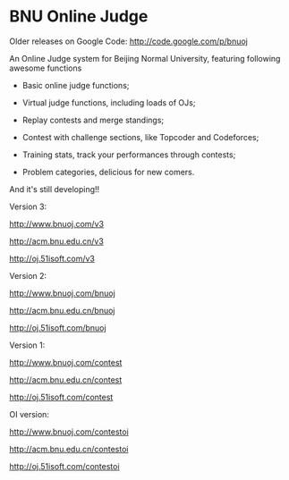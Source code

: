 BNU Online Judge
==================

Older releases on Google Code: http://code.google.com/p/bnuoj

An Online Judge system for Beijing Normal University, featuring following awesome functions

*  Basic online judge functions;

*  Virtual judge functions, including loads of OJs;

*  Replay contests and merge standings;

*  Contest with challenge sections, like Topcoder and Codeforces;

*  Training stats, track your performances through contests;

*  Problem categories, delicious for new comers.

And it's still developing!!

Version 3:

http://www.bnuoj.com/v3

http://acm.bnu.edu.cn/v3

http://oj.51isoft.com/v3

Version 2:

http://www.bnuoj.com/bnuoj

http://acm.bnu.edu.cn/bnuoj

http://oj.51isoft.com/bnuoj

Version 1:

http://www.bnuoj.com/contest

http://acm.bnu.edu.cn/contest

http://oj.51isoft.com/contest

OI version:

http://www.bnuoj.com/contestoi

http://acm.bnu.edu.cn/contestoi

http://oj.51isoft.com/contestoi
